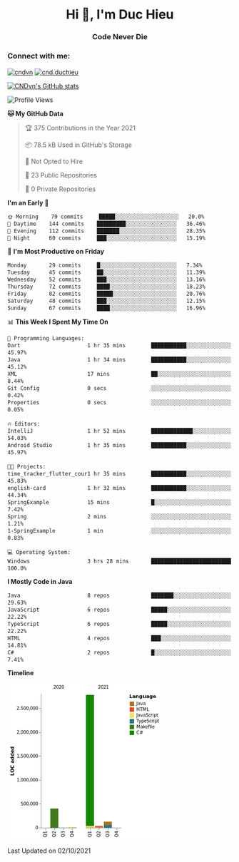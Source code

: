 <h1 align="center">Hi 👋, I'm Duc Hieu</h1>
<h3 align="center">Code Never Die</h3>

<h3 align="left">Connect with me:</h3>
<p align="left">
<a href="https://linkedin.com/in/cndvn" target="blank"><img align="center" src="https://img.shields.io/badge/LinkedIn-0077B5?style=for-the-badge&logo=linkedin&logoColor=white" alt="cndvn"/></a>
<a href="https://fb.com/cnd.duchieu" target="blank"><img align="center" src="https://img.shields.io/badge/Facebook-1877F2?style=for-the-badge&logo=facebook&logoColor=white" alt="cnd.duchieu"/></a>
</p>

[![CNDvn's GitHub stats](https://github-readme-stats.vercel.app/api?username=cndvn)](https://github.com/anuraghazra/github-readme-stats)

<!--START_SECTION:waka-->
![Profile Views](http://img.shields.io/badge/Profile%20Views-0-blue)

**🐱 My GitHub Data** 

> 🏆 375 Contributions in the Year 2021
 > 
> 📦 78.5 kB Used in GitHub's Storage 
 > 
> 🚫 Not Opted to Hire
 > 
> 📜 23 Public Repositories 
 > 
> 🔑 0 Private Repositories  
 > 
**I'm an Early 🐤** 

```text
🌞 Morning    79 commits     █████░░░░░░░░░░░░░░░░░░░░   20.0% 
🌆 Daytime    144 commits    █████████░░░░░░░░░░░░░░░░   36.46% 
🌃 Evening    112 commits    ███████░░░░░░░░░░░░░░░░░░   28.35% 
🌙 Night      60 commits     ███░░░░░░░░░░░░░░░░░░░░░░   15.19%

```
📅 **I'm Most Productive on Friday** 

```text
Monday       29 commits     █░░░░░░░░░░░░░░░░░░░░░░░░   7.34% 
Tuesday      45 commits     ██░░░░░░░░░░░░░░░░░░░░░░░   11.39% 
Wednesday    52 commits     ███░░░░░░░░░░░░░░░░░░░░░░   13.16% 
Thursday     72 commits     ████░░░░░░░░░░░░░░░░░░░░░   18.23% 
Friday       82 commits     █████░░░░░░░░░░░░░░░░░░░░   20.76% 
Saturday     48 commits     ███░░░░░░░░░░░░░░░░░░░░░░   12.15% 
Sunday       67 commits     ████░░░░░░░░░░░░░░░░░░░░░   16.96%

```


📊 **This Week I Spent My Time On** 

```text
💬 Programming Languages: 
Dart                     1 hr 35 mins        ███████████░░░░░░░░░░░░░░   45.97% 
Java                     1 hr 34 mins        ███████████░░░░░░░░░░░░░░   45.12% 
XML                      17 mins             ██░░░░░░░░░░░░░░░░░░░░░░░   8.44% 
Git Config               0 secs              ░░░░░░░░░░░░░░░░░░░░░░░░░   0.42% 
Properties               0 secs              ░░░░░░░░░░░░░░░░░░░░░░░░░   0.05%

🔥 Editors: 
IntelliJ                 1 hr 52 mins        █████████████░░░░░░░░░░░░   54.03% 
Android Studio           1 hr 35 mins        ███████████░░░░░░░░░░░░░░   45.97%

🐱‍💻 Projects: 
time_tracker_flutter_cour1 hr 35 mins        ███████████░░░░░░░░░░░░░░   45.83% 
english-card             1 hr 32 mins        ███████████░░░░░░░░░░░░░░   44.34% 
SpringExample            15 mins             █░░░░░░░░░░░░░░░░░░░░░░░░   7.42% 
Spring                   2 mins              ░░░░░░░░░░░░░░░░░░░░░░░░░   1.21% 
1-SpringExample          1 min               ░░░░░░░░░░░░░░░░░░░░░░░░░   0.83%

💻 Operating System: 
Windows                  3 hrs 28 mins       █████████████████████████   100.0%

```

**I Mostly Code in Java** 

```text
Java                     8 repos             ███████░░░░░░░░░░░░░░░░░░   29.63% 
JavaScript               6 repos             █████░░░░░░░░░░░░░░░░░░░░   22.22% 
TypeScript               6 repos             █████░░░░░░░░░░░░░░░░░░░░   22.22% 
HTML                     4 repos             ███░░░░░░░░░░░░░░░░░░░░░░   14.81% 
C#                       2 repos             █░░░░░░░░░░░░░░░░░░░░░░░░   7.41%

```


**Timeline**

![Chart not found](https://raw.githubusercontent.com/CNDvn/CNDvn/main/charts/bar_graph.png) 


 Last Updated on 02/10/2021
<!--END_SECTION:waka-->
